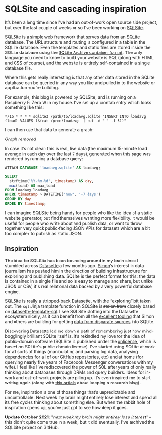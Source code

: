 # SQLSite and cascading inspiration

It’s been a long time since I’ve had an out-of-work open source side project, but over the last couple of weeks or so I’ve been working on [SQLSite](https://github.com/j4mie/sqlsite).

SQLSite is a simple web framework that serves data from an [SQLite](https://sqlite.org/index.html) database. The URL structure and routing is configured in a table in the SQLite database. Even the templates and static files are stored inside the SQLite database using the [SQLite Archive container format](https://sqlite.org/sqlar.html). The only language you need to know to build your website is SQL (along with HTML and CSS of course), and the website is entirely self-contained in a single database file.

Where this gets really interesting is that any other data stored in the SQLite database can be queried in any way you like and pulled in to the website or application you’re building.

For example, this blog is powered by SQLSite, and is running on a Raspberry Pi Zero W in my house. I’ve set up a crontab entry which looks something like this:

```
*/15 * * * * sqlite3 /path/to/loadavg.sqlite "INSERT INTO loadavg (load) VALUES ($(cat /proc/loadavg  | cut -d ' ' -f 3))"
```

I can then use that data to generate a graph:

*Graph removed*

In case it’s not clear: this is real, live data (the maximum 15-minute load average in each day over the last 7 days), generated when this page was rendered by running a database query:

```sql
ATTACH DATABASE 'loadavg.sqlite' AS loadavg;

SELECT
  strftime('%Y-%m-%d', timestamp) AS day,
  max(load) AS max_load
FROM loadavg.loadavg
WHERE timestamp > DATETIME('now', '-7 days')
GROUP BY day
ORDER BY timestamp;
```

I can imagine SQLSite being handy for people who like the idea of a static website generator, but find themselves wanting more flexibility. It would be useful for people who write about and publish data, or want to throw together very quick public-facing JSON APIs for datasets which are a bit too complex to publish as static JSON.

## Inspiration

The idea for SQLSite has been bouncing around in my brain since I stumbled across [Datasette](https://datasette.readthedocs.io/en/stable/) a few months ago. [Simon](https://simonwillison.net/)’s interest in data journalism has pushed him in the direction of building infrastructure for exploring and publishing data. SQLite is the perfect format for this: the data is contained in a single file and so is easy to manage and share, but unlike JSON or CSV, it's real relational data backed by a very powerful database engine.

SQLSite is really a stripped-back Datasette, with the “exploring” bit taken out. The `sql` Jinja template function in SQLSite is ~~stolen from~~ closely based on [datasette-template-sql](https://github.com/simonw/datasette-template-sql). I see SQLSite slotting into the Datasette ecosystem nicely, as it can benefit from all the [excellent tooling](https://github.com/simonw?utf8=%E2%9C%93&tab=repositories&q=sqlite&) that Simon and others are building for getting [data from disparate sources](https://github.com/dogsheep) into SQLite.

Discovering Datasette led me down a path of remembering just how mind-bogglingly brilliant SQLite itself is. It’s rekindled my love for the  idea of public-domain software (SQLSite is published under the [unlicense](https://unlicense.org/), which is based on SQLite's public domain license). I've started using SQLite at work for all sorts of things (manipulating and parsing log data, analysing dependencies for all of our GitHub repositories, etc) and at home (for querying nearly five years of Facebook Messenger conversations with my wife). I feel like I’ve rediscovered the power of SQL after years of only really thinking about databases through ORMs and query builders. Ideas for in-work and out-of-work projects are piling up. It’s even inspired me to start writing again (along with [this article](http://gregorygundersen.com/blog/2020/01/12/why-research-blog/) about keeping a research blog).

For me, inspiration is one of those things that’s unpredictable and uncontrollable. Next week my brain might entirely lose interest and spend all its free cycles thinking about something else. But when the rabbit hole of inspiration opens up, you’ve just got to see how deep it goes.

**Update October 2021**: "*next week my brain might entirely lose interest*" - this didn't quite come true in a week, but it did eventually. I've archived the SQLSite project on GitHub.
